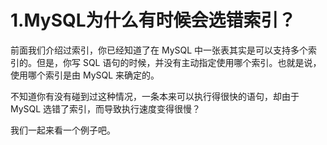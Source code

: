 # 1.MySQL为什么有时候会选错索引？
前面我们介绍过索引，你已经知道了在 MySQL 中一张表其实是可以支持多个索引的。但是，你写 SQL 语句的时候，并没有主动指定使用哪个索引。也就是说，使用哪个索引是由 MySQL 来确定的。

不知道你有没有碰到过这种情况，一条本来可以执行得很快的语句，却由于 MySQL 选错了索引，而导致执行速度变得很慢？

我们一起来看一个例子吧。




